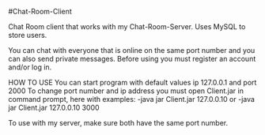 ﻿#Chat-Room-Client

Chat Room client that works with my Chat-Room-Server.
Uses MySQL to store users.

You can chat with everyone that is online on the same port number and you can also send private messages. 
Before using you must register an account and/or log in. 

HOW TO USE
You can start program with default values ip 127.0.0.1 and port 2000
To change port number and ip address you must open Client.jar in command prompt, here with examples:
-java jar Client.jar 127.0.0.10
or
-java jar Client.jar 127.0.0.10 3000

To use with my server, make sure both have the same port number.
